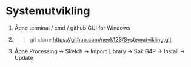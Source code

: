 # Systemutvikling
1. Åpne terminal / cmd / github GUI for Windows
1. > git clone https://github.com/neek123/Systemutvikling.git
2. Åpne Processing -> Sketch -> Import Library -> Søk G4P -> Install -> Update


